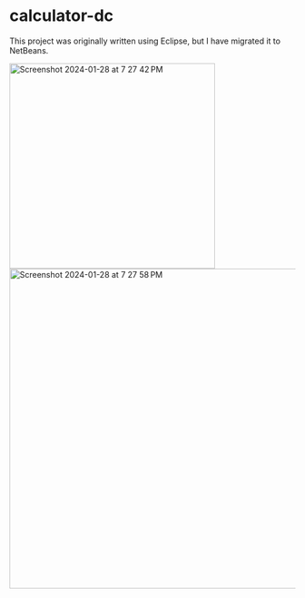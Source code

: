 # calculator-dc
 This project was originally written using Eclipse, but I have migrated it to NetBeans.

 <img width="362" alt="Screenshot 2024-01-28 at 7 27 42 PM" src="https://github.com/pg2904/calculator-dc/assets/113758518/c32187da-e465-44a8-9ccf-14c36b96b793">

<img width="564" alt="Screenshot 2024-01-28 at 7 27 58 PM" src="https://github.com/pg2904/calculator-dc/assets/113758518/8ae25c0a-942a-49c3-848c-7edb5b3804dd">
